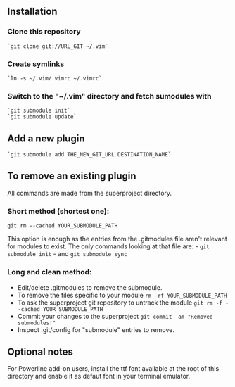 ## Installation

### Clone this repository

    `git clone git://URL_GIT ~/.vim`

### Create symlinks

    `ln -s ~/.vim/.vimrc ~/.vimrc`

### Switch to the "~/.vim" directory and fetch sumodules with

    `git submodule init`
    `git submodule update`

## Add a new plugin

    `git submodule add THE_NEW_GIT_URL DESTINATION_NAME`

## To remove an existing plugin

All commands are made from the superproject directory.

### Short method (shortest one):
    
`git rm --cached YOUR_SUBMODULE_PATH`

This option is enough as the entries from the .gitmodules file aren't
relevant for modules to exist. The only commands looking at that file
are:
    - `git submodule init`
    - and `git submodule sync`

### Long and clean method:

- Edit/delete .gitmodules to remove the submodule. 
- To remove the files specific to your module
    `rm -rf YOUR_SUBMODULE_PATH`
- To ask the superproject git repository to untrack the module
    `git rm -f --cached YOUR_SUBMODULE_PATH`
- Commit your changes to the superproject
    `git commit -am "Removed submodules!"`
- Inspect .git/config for "submodule" entries to remove. 
    
## Optional notes
    
For Powerline add-on users, install the ttf font available at the root 
of this directory and enable it as defaut font in your terminal emulator.
